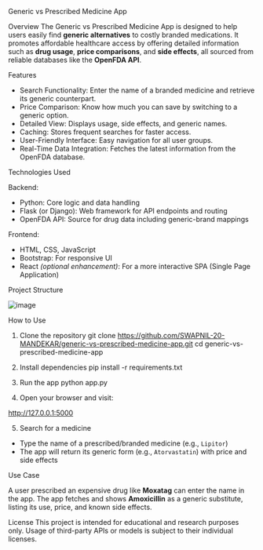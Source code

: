 Generic vs Prescribed Medicine App

Overview
The Generic vs Prescribed Medicine App is designed to help users easily find **generic alternatives** to costly branded medications. It promotes affordable healthcare access by offering detailed information such as **drug usage**, **price comparisons**, and **side effects**, all sourced from reliable databases like the **OpenFDA API**.


Features
- Search Functionality: Enter the name of a branded medicine and retrieve its generic counterpart.
- Price Comparison: Know how much you can save by switching to a generic option.
- Detailed View: Displays usage, side effects, and generic names.
- Caching: Stores frequent searches for faster access.
- User-Friendly Interface: Easy navigation for all user groups.
- Real-Time Data Integration: Fetches the latest information from the OpenFDA database.



Technologies Used

Backend:
- Python: Core logic and data handling
- Flask (or Django): Web framework for API endpoints and routing
- OpenFDA API: Source for drug data including generic-brand mappings

Frontend:
- HTML, CSS, JavaScript
- Bootstrap: For responsive UI
- React *(optional enhancement)*: For a more interactive SPA (Single Page Application)



Project Structure

![image](https://github.com/user-attachments/assets/22db40cd-a50b-4321-9c14-5a5011d168aa)


How to Use

1. Clone the repository
git clone https://github.com/SWAPNIL-20-MANDEKAR/generic-vs-prescribed-medicine-app.git
cd generic-vs-prescribed-medicine-app


2. Install dependencies 
pip install -r requirements.txt


3. Run the app
python app.py


4. Open your browser and visit:  

http://127.0.0.1:5000


5. Search for a medicine  
- Type the name of a prescribed/branded medicine (e.g., `Lipitor`)
- The app will return its generic form (e.g., `Atorvastatin`) with price and side effects



 Use Case

A user prescribed an expensive drug like **Moxatag** can enter the name in the app. The app fetches and shows **Amoxicillin** as a generic substitute, listing its use, price, and known side effects.

License
This project is intended for educational and research purposes only. Usage of third-party APIs or models is subject to their individual licenses.



